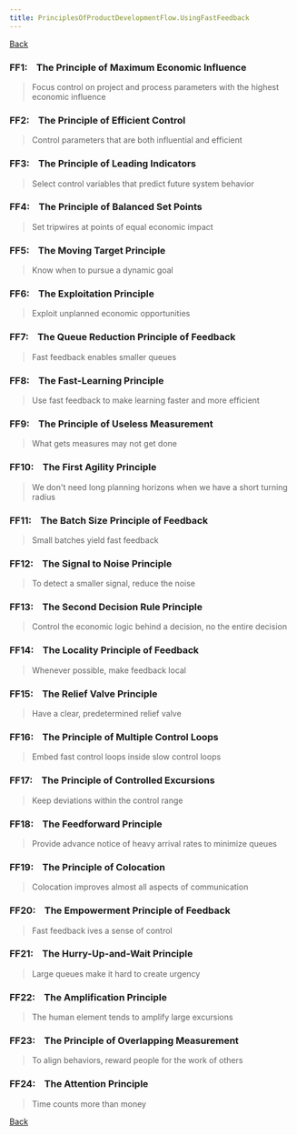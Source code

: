 ```yaml
---
title: PrinciplesOfProductDevelopmentFlow.UsingFastFeedback
---
```

[Back](PrinciplesOfProductDevelopmentFlow)

### FF1:    The Principle of Maximum Economic Influence 
> Focus control on project and process parameters with the highest economic influence

### FF2:    The Principle of Efficient Control 
> Control parameters that are both influential and efficient

### FF3:    The Principle of Leading Indicators 
> Select control variables that predict future system behavior

### FF4:    The Principle of Balanced Set Points 
> Set tripwires at points of equal economic impact

### FF5:    The Moving Target Principle 
> Know when to pursue a dynamic goal

### FF6:    The Exploitation Principle 
> Exploit unplanned economic opportunities

### FF7:    The Queue Reduction Principle of Feedback 
> Fast feedback enables smaller queues

### FF8:    The Fast-Learning Principle 
> Use fast feedback to make learning faster and more efficient

### FF9:    The Principle of Useless Measurement 
> What gets measures may not get done

### FF10:    The First Agility Principle 
> We don't need long planning horizons when we have a short turning radius

### FF11:    The Batch Size Principle of Feedback 
> Small batches yield fast feedback

### FF12:    The Signal to Noise Principle 
> To detect a smaller signal, reduce the noise

### FF13:    The Second Decision Rule Principle 
> Control the economic logic behind a decision, no the entire decision

### FF14:    The Locality Principle of Feedback 
> Whenever possible, make feedback local

### FF15:    The Relief Valve Principle 
> Have a clear, predetermined relief valve

### FF16:    The Principle of Multiple Control Loops 
> Embed fast control loops inside slow control loops

### FF17:    The Principle of Controlled Excursions 
> Keep deviations within the control range

### FF18:    The Feedforward Principle 
> Provide advance notice of heavy arrival rates to minimize queues

### FF19:    The Principle of Colocation 
> Colocation improves almost all aspects of communication

### FF20:    The Empowerment Principle of Feedback 
> Fast feedback ives a sense of control

### FF21:    The Hurry-Up-and-Wait Principle 
> Large queues make it hard to create urgency

### FF22:    The Amplification Principle 
> The human element tends to amplify large excursions

### FF23:    The Principle of Overlapping Measurement 
> To align behaviors, reward people for the work of others

### FF24:    The Attention Principle
> Time counts more than money


[Back](PrinciplesOfProductDevelopmentFlow)
